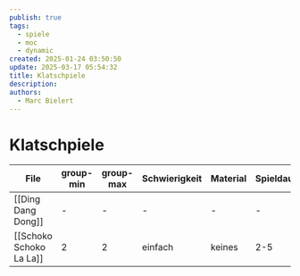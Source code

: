 ```yaml
---
publish: true
tags:
  - spiele
  - moc
  - dynamic
created: 2025-01-24 03:50:50
update: 2025-03-17 05:54:32
title: Klatschpiele
description: 
authors:
  - Marc Bielert
---
```


# Klatschpiele

<!-- QueryToSerialize: Table group-min, group-max, Schwierigkeit, Material, Spieldauer, category FROM #spiele AND "docs" WHERE contains(category, "klatschspiel") -->
<!-- SerializedQuery: Table group-min, group-max, Schwierigkeit, Material, Spieldauer, category FROM #spiele AND "docs" WHERE contains(category, "klatschspiel") -->

| File                                                 | group-min | group-max | Schwierigkeit | Material | Spieldauer | category                       |
| ---------------------------------------------------- | --------- | --------- | ------------- | -------- | ---------- | ------------------------------ |
| [[Ding Dang Dong]]           | \-        | \-        | \-            | \-       | \-         | <ul><li>klatschspiel</li></ul> |
| [[Schoko Schoko La La]] | 2         | 2         | einfach       | keines   | 2-5        | <ul><li>klatschspiel</li></ul> |
<!-- SerializedQuery END -->
